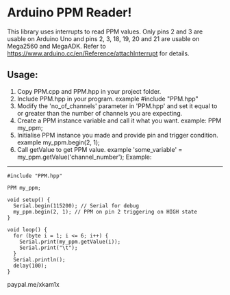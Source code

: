 Arduino PPM Reader!
===================
This library uses interrupts to read PPM values. Only pins 2 and 3 are usable on Arduino Uno and pins 2, 3, 18, 19, 20 and 21 are usable on Mega2560 and MegaADK. Refer to https://www.arduino.cc/en/Reference/attachInterrupt for details.
 
Usage:
-------------

1. Copy PPM.cpp and PPM.hpp in your project folder.
2. Include PPM.hpp in your program. example #include "PPM.hpp"
3. Modify the 'no_of_channels' parameter in 'PPM.hpp' and set it equal to or greater than the number of channels you are expecting.
3. Create a PPM instance variable and call it what you want. example: PPM my_ppm;
4. Initialise PPM instance you made and provide pin and trigger condition. example my_ppm.begin(2, 1);
5. Call getValue to get PPM value. example 'some_variable' = my_ppm.getValue('channel_number');
Example:
-------------

```
#include "PPM.hpp"

PPM my_ppm;

void setup() {
  Serial.begin(115200); // Serial for debug
  my_ppm.begin(2, 1); // PPM on pin 2 triggering on HIGH state
}

void loop() {
  for (byte i = 1; i <= 6; i++) {
    Serial.print(my_ppm.getValue(i));
    Serial.print("\t");
  }
  Serial.println();
  delay(100);
}
```

paypal.me/xkam1x